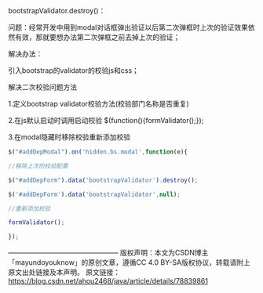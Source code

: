  bootstrapValidator.destroy()：

 问题：经常开发中用到modal对话框弹出验证以后第二次弹框时上次的验证效果依然有效，那就要想办法第二次弹框之前去掉上次的验证； 

解决办法：

引入bootstrap的validator的校验js和css；

解决二次校验问题方法

1.定义bootstrap validator校验方法(校验部门名称是否重复)

2.在js默认启动时调用启动校验
$(function(){formValidator();});

3.在modal隐藏时移除校验重新添加校验

```javascript
$("#addDepModal").on('hidden.bs.modal',function(e){

//移除上次的校验配置

$("#addDepForm").data('bootstrapValidator').destroy();

$('#addDepForm').data('bootstrapValidator',null);

//重新添加校验

formValidator();

});
```

————————————————
版权声明：本文为CSDN博主「mayundoyouknow」的原创文章，遵循CC 4.0 BY-SA版权协议，转载请附上原文出处链接及本声明。
原文链接：https://blog.csdn.net/ahou2468/java/article/details/78839861